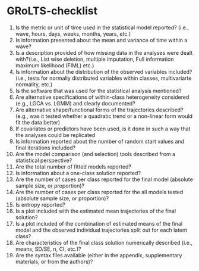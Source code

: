 # GRoLTS-checklist

1. Is the metric or unit of time used in the statistical model reported? (i.e., wave, hours, days, weeks, months, years, etc.)
2. Is information presented about the mean and variance of time within a wave?
3. Is a description provided of how missing data in the analyses were dealt with?(i.e., List wise deletion, multiple imputation, Full information maximum likelihood (FIML) etc.)
4. Is information about the distribution of the observed variables included? (i.e., tests for normally distributed variables within classes, multivariarte normality, etc.)
5. Is the software that was used for the statistical analysis mentioned?
6. Are alternative specifications of within-class heterogeneity considered (e.g., LGCA vs. LGMM) and clearly documented?
7. Are alternative shape/functional forms of the trajectories described? (e.g., was it tested whether a quadratic trend or a non-linear form would fit the data better)
8. If covariates or predictors have been used, is it done in such a way that the analyses could be replicated
9. Is information reported about the number of random start values and final iterations included?
10. Are the model comparison (and selection) tools described from a statistical perspective?
11. Are the total number of fitted models reported?
12. Is information about a one-class solution reported?
13. Are the number of cases per class reported for the final model (absolute sample size, or proportion)?
14. Are the number of cases per class reported for the all models tested (absolute sample size, or proportion)?
15. Is entropy reported?
16. Is a plot included with the estimated mean trajectories of the final solution?
17. Is a plot included of the combination of estimated means of the final model and the observed individual trajectories split out for each latent class?
18. Are characteristics of the final class solution numerically described (i.e., means, SD/SE, n, CI, etc.)?
19. Are the syntax files available (either in the appendix, supplementary materials, or from the authors)?